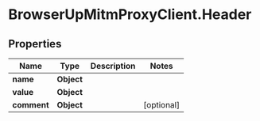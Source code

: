 # BrowserUpMitmProxyClient.Header

## Properties

Name | Type | Description | Notes
------------ | ------------- | ------------- | -------------
**name** | **Object** |  | 
**value** | **Object** |  | 
**comment** | **Object** |  | [optional] 


